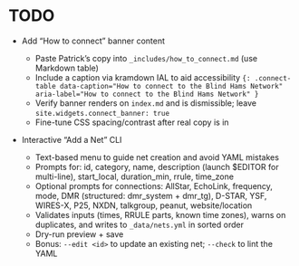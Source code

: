 # TODO

- Add “How to connect” banner content
  - Paste Patrick’s copy into `_includes/how_to_connect.md` (use Markdown table)
  - Include a caption via kramdown IAL to aid accessibility
    `{: .connect-table data-caption="How to connect to the Blind Hams Network" aria-label="How to connect to the Blind Hams Network" }`
  - Verify banner renders on `index.md` and is dismissible; leave `site.widgets.connect_banner: true`
  - Fine-tune CSS spacing/contrast after real copy is in

- Interactive “Add a Net” CLI
  - Text-based menu to guide net creation and avoid YAML mistakes
  - Prompts for: id, category, name, description (launch $EDITOR for multi-line), start_local, duration_min, rrule, time_zone
  - Optional prompts for connections: AllStar, EchoLink, frequency, mode, DMR (structured: dmr_system + dmr_tg), D-STAR, YSF, WIRES-X, P25, NXDN, talkgroup, peanut, website/location
  - Validates inputs (times, RRULE parts, known time zones), warns on duplicates, and writes to `_data/nets.yml` in sorted order
  - Dry-run preview + save
  - Bonus: `--edit <id>` to update an existing net; `--check` to lint the YAML
